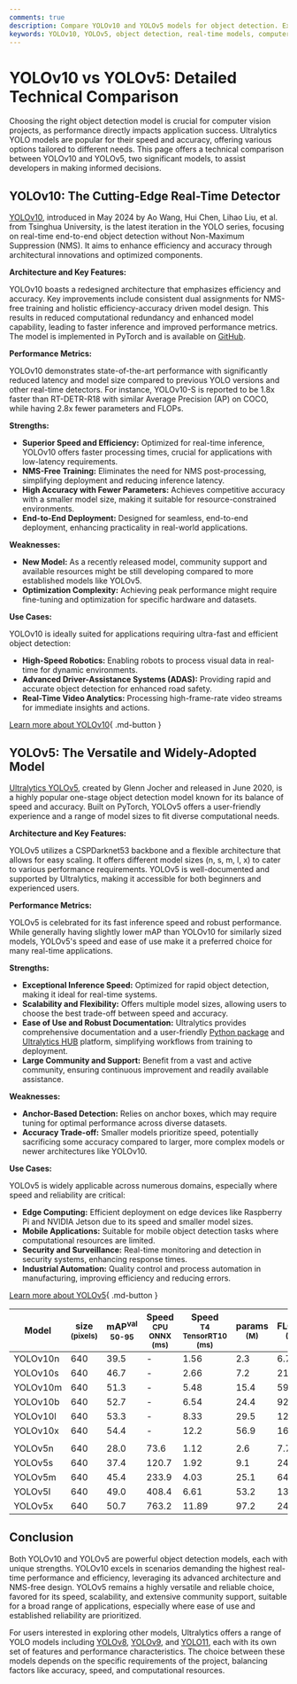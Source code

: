 ```yaml
---
comments: true
description: Compare YOLOv10 and YOLOv5 models for object detection. Explore key features, performance metrics, strengths, and use cases to choose the right model.
keywords: YOLOv10, YOLOv5, object detection, real-time models, computer vision, NMS-free, model comparison, YOLO, Ultralytics, machine learning
---
```


# YOLOv10 vs YOLOv5: Detailed Technical Comparison

Choosing the right object detection model is crucial for computer vision projects, as performance directly impacts application success. Ultralytics YOLO models are popular for their speed and accuracy, offering various options tailored to different needs. This page offers a technical comparison between YOLOv10 and YOLOv5, two significant models, to assist developers in making informed decisions.

<script async src="https://cdn.jsdelivr.net/npm/chart.js"></script>
<script defer src="../../javascript/benchmark.js"></script>

<canvas id="modelComparisonChart" width="1024" height="400" active-models='["YOLOv10", "YOLOv5"]'></canvas>

## YOLOv10: The Cutting-Edge Real-Time Detector

[YOLOv10](https://arxiv.org/abs/2405.14458), introduced in May 2024 by Ao Wang, Hui Chen, Lihao Liu, et al. from Tsinghua University, is the latest iteration in the YOLO series, focusing on real-time end-to-end object detection without Non-Maximum Suppression (NMS). It aims to enhance efficiency and accuracy through architectural innovations and optimized components.

**Architecture and Key Features:**

YOLOv10 boasts a redesigned architecture that emphasizes efficiency and accuracy. Key improvements include consistent dual assignments for NMS-free training and holistic efficiency-accuracy driven model design. This results in reduced computational redundancy and enhanced model capability, leading to faster inference and improved performance metrics. The model is implemented in PyTorch and is available on [GitHub](https://github.com/THU-MIG/yolov10).

**Performance Metrics:**

YOLOv10 demonstrates state-of-the-art performance with significantly reduced latency and model size compared to previous YOLO versions and other real-time detectors. For instance, YOLOv10-S is reported to be 1.8x faster than RT-DETR-R18 with similar Average Precision (AP) on COCO, while having 2.8x fewer parameters and FLOPs.

**Strengths:**

- **Superior Speed and Efficiency:** Optimized for real-time inference, YOLOv10 offers faster processing times, crucial for applications with low-latency requirements.
- **NMS-Free Training:** Eliminates the need for NMS post-processing, simplifying deployment and reducing inference latency.
- **High Accuracy with Fewer Parameters:** Achieves competitive accuracy with a smaller model size, making it suitable for resource-constrained environments.
- **End-to-End Deployment:** Designed for seamless, end-to-end deployment, enhancing practicality in real-world applications.

**Weaknesses:**

- **New Model:** As a recently released model, community support and available resources might be still developing compared to more established models like YOLOv5.
- **Optimization Complexity:** Achieving peak performance might require fine-tuning and optimization for specific hardware and datasets.

**Use Cases:**

YOLOv10 is ideally suited for applications requiring ultra-fast and efficient object detection:

- **High-Speed Robotics:** Enabling robots to process visual data in real-time for dynamic environments.
- **Advanced Driver-Assistance Systems (ADAS):** Providing rapid and accurate object detection for enhanced road safety.
- **Real-Time Video Analytics:** Processing high-frame-rate video streams for immediate insights and actions.

[Learn more about YOLOv10](https://docs.ultralytics.com/models/yolov10/){ .md-button }

## YOLOv5: The Versatile and Widely-Adopted Model

[Ultralytics YOLOv5](https://github.com/ultralytics/yolov5), created by Glenn Jocher and released in June 2020, is a highly popular one-stage object detection model known for its balance of speed and accuracy. Built on PyTorch, YOLOv5 offers a user-friendly experience and a range of model sizes to fit diverse computational needs.

**Architecture and Key Features:**

YOLOv5 utilizes a CSPDarknet53 backbone and a flexible architecture that allows for easy scaling. It offers different model sizes (n, s, m, l, x) to cater to various performance requirements. YOLOv5 is well-documented and supported by Ultralytics, making it accessible for both beginners and experienced users.

**Performance Metrics:**

YOLOv5 is celebrated for its fast inference speed and robust performance. While generally having slightly lower mAP than YOLOv10 for similarly sized models, YOLOv5's speed and ease of use make it a preferred choice for many real-time applications.

**Strengths:**

- **Exceptional Inference Speed:** Optimized for rapid object detection, making it ideal for real-time systems.
- **Scalability and Flexibility:** Offers multiple model sizes, allowing users to choose the best trade-off between speed and accuracy.
- **Ease of Use and Robust Documentation:** Ultralytics provides comprehensive documentation and a user-friendly [Python package](https://pypi.org/project/ultralytics/) and [Ultralytics HUB](https://www.ultralytics.com/hub) platform, simplifying workflows from training to deployment.
- **Large Community and Support:** Benefit from a vast and active community, ensuring continuous improvement and readily available assistance.

**Weaknesses:**

- **Anchor-Based Detection:** Relies on anchor boxes, which may require tuning for optimal performance across diverse datasets.
- **Accuracy Trade-off:** Smaller models prioritize speed, potentially sacrificing some accuracy compared to larger, more complex models or newer architectures like YOLOv10.

**Use Cases:**

YOLOv5 is widely applicable across numerous domains, especially where speed and reliability are critical:

- **Edge Computing:** Efficient deployment on edge devices like Raspberry Pi and NVIDIA Jetson due to its speed and smaller model sizes.
- **Mobile Applications:** Suitable for mobile object detection tasks where computational resources are limited.
- **Security and Surveillance:** Real-time monitoring and detection in security systems, enhancing response times.
- **Industrial Automation:** Quality control and process automation in manufacturing, improving efficiency and reducing errors.

[Learn more about YOLOv5](https://docs.ultralytics.com/models/yolov5/){ .md-button }

| Model    | size<br><sup>(pixels) | mAP<sup>val<br>50-95 | Speed<br><sup>CPU ONNX<br>(ms) | Speed<br><sup>T4 TensorRT10<br>(ms) | params<br><sup>(M) | FLOPs<br><sup>(B) |
|----------|-----------------------|----------------------|--------------------------------|-------------------------------------|--------------------|-------------------|
| YOLOv10n | 640                   | 39.5                 | -                              | 1.56                                | 2.3                | 6.7               |
| YOLOv10s | 640                   | 46.7                 | -                              | 2.66                                | 7.2                | 21.6              |
| YOLOv10m | 640                   | 51.3                 | -                              | 5.48                                | 15.4               | 59.1              |
| YOLOv10b | 640                   | 52.7                 | -                              | 6.54                                | 24.4               | 92.0              |
| YOLOv10l | 640                   | 53.3                 | -                              | 8.33                                | 29.5               | 120.3             |
| YOLOv10x | 640                   | 54.4                 | -                              | 12.2                                | 56.9               | 160.4             |
|          |                       |                      |                                |                                     |                    |                   |
| YOLOv5n  | 640                   | 28.0                 | 73.6                           | 1.12                                | 2.6                | 7.7               |
| YOLOv5s  | 640                   | 37.4                 | 120.7                          | 1.92                                | 9.1                | 24.0              |
| YOLOv5m  | 640                   | 45.4                 | 233.9                          | 4.03                                | 25.1               | 64.2              |
| YOLOv5l  | 640                   | 49.0                 | 408.4                          | 6.61                                | 53.2               | 135.0             |
| YOLOv5x  | 640                   | 50.7                 | 763.2                          | 11.89                               | 97.2               | 246.4             |

## Conclusion

Both YOLOv10 and YOLOv5 are powerful object detection models, each with unique strengths. YOLOv10 excels in scenarios demanding the highest real-time performance and efficiency, leveraging its advanced architecture and NMS-free design. YOLOv5 remains a highly versatile and reliable choice, favored for its speed, scalability, and extensive community support, suitable for a broad range of applications, especially where ease of use and established reliability are prioritized.

For users interested in exploring other models, Ultralytics offers a range of YOLO models including [YOLOv8](https://docs.ultralytics.com/models/yolov8/), [YOLOv9](https://docs.ultralytics.com/models/yolov9/), and [YOLO11](https://docs.ultralytics.com/models/yolo11/), each with its own set of features and performance characteristics. The choice between these models depends on the specific requirements of the project, balancing factors like accuracy, speed, and computational resources.
